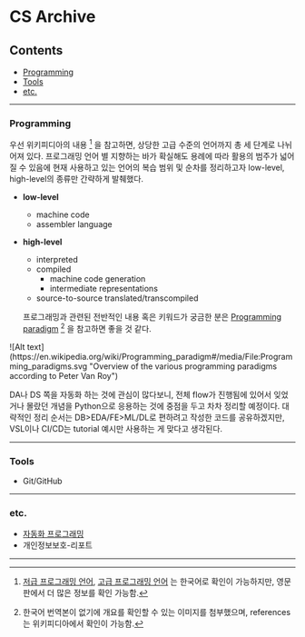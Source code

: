 # CS Archive

## Contents
* [Programming](#programming)
* [Tools](#tools)
* [etc.](#etc.)

---
### Programming
  우선 위키피디아의 내용 [^a] 을 참고하면, 상당한 고급 수준의 언어까지 총 세 단계로 나뉘어져 있다. 프로그래밍 언어 별 지향하는 바가 확실해도 용례에 따라 활용의 범주가 넓어질 수 있음에 현재 사용하고 있는 언어의 복습 범위 및 순차를 정리하고자 low-level, high-level의 종류만 간략하게 발췌했다. 

* **low-level**
    * machine code
    * assembler language
* **high-level**
    * interpreted
    * compiled
        * machine code generation
        * intermediate representations
    * source-to-source translated/transcompiled

  프로그래밍과 관련된 전반적인 내용 혹은 키워드가 궁금한 분은 [Programming paradigm](https://en.wikipedia.org/wiki/Programming_paradigm "WIKIPEDIA - Programming paradigm") [^b] 을 참고하면 좋을 것 같다.

<div height="300px">
![Alt text](https://en.wikipedia.org/wiki/Programming_paradigm#/media/File:Programming_paradigms.svg "Overview of the various programming paradigms according to Peter Van Roy")
</div>

  DA나 DS 쪽을 자동화 하는 것에 관심이 많다보니, 전체 flow가 진행됨에 있어서 잊었거나 몰랐던 개념을 Python으로 응용하는 것에 중점을 두고 차차 정리할 예정이다. 대략적인 정리 순서는 DB>EDA/FE>ML/DL로 편하려고 작성한 코드를 공유하겠지만, VSL이나 CI/CD는 tutorial 예시만 사용하는 게 맞다고 생각된다.

---
### Tools
* Git/GitHub <!-- git-scm에 정리가 잘 되어 있는데, 굳이 정리가 필요할까?? -->

---
### etc.
* [자동화 프로그래밍](https://en.wikipedia.org/wiki/Automatic_programming "WIKIPEDIA - automatic programming")
* 개인정보보호-리포트

---
[^a]: [저급 프로그래밍 언어](https://ko.wikipedia.org/wiki/저급_프로그래밍_언어), [고급 프로그래밍 언어](https://ko.wikipedia.org/wiki/고급_프로그래밍_언어) 는 한국어로 확인이 가능하지만, 영문판에서 더 많은 정보를 확인 가능함.

[^b]: 한국어 번역본이 없기에 개요를 확인할 수 있는 이미지를 첨부했으며, references는 위키피디아에서 확인이 가능함.
